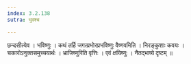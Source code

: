 ```yaml
---
index: 3.2.138
sutra: भुवश्च

---
```

 छन्दसीत्येव । भविष्णुः । कथं तर्हि जगत्प्रभोरप्रभविष्णुः वैष्णवमिति । निरङ्कुशाः कवयः । चकारोऽनुक्तसमुच्चयार्थः । भ्राजिष्णुरिति वृत्तिः । एवं क्षयिष्णुः । नैतद्भाष्ये दृष्टम् ॥